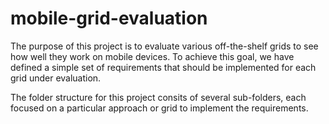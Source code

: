 mobile-grid-evaluation
======================

The purpose of this project is to evaluate various off-the-shelf grids to see how well they work
on mobile devices. To achieve this goal, we have defined a simple set of requirements that should
be implemented for each grid under evaluation.

The folder structure for this project consits of several sub-folders, each focused on a particular
approach or grid to implement the requirements.